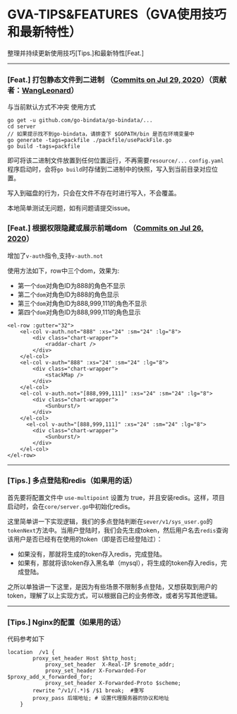 # GVA-TIPS&FEATURES（GVA使用技巧和最新特性）

整理并持续更新使用技巧[Tips.]和最新特性[Feat.]

----

### [Feat.] 打包静态文件到二进制 （[Commits on Jul 29, 2020](https://github.com/flipped-aurora/gin-vue-admin/commit/c5b1f279f9b6ce64835f8c5518fedd1025b9eaa0)）（贡献者：[WangLeonard](https://github.com/WangLeonard)）

与当前默认方式不冲突
使用方式

```shell
go get -u github.com/go-bindata/go-bindata/...
cd server
// 如果提示找不到go-bindata，请排查下 $GOPATH/bin 是否在环境变量中
go generate -tags=packfile ./packfile/usePackFile.go   
go build -tags=packfile
```

即可将该二进制文件放置到任何位置运行，不再需要`resource/...` `config.yaml`
程序启动时，会将`go build`时存储到二进制中的快照，写入到当前目录对应位置。

写入到磁盘的行为，只会在文件不存在时进行写入，不会覆盖。

本地简单测试无问题，如有问题请提交issue。

### [Feat.] 根据权限隐藏或展示前端dom （[Commits on Jul 26, 2020](https://github.com/flipped-aurora/gin-vue-admin/commit/c5b1f279f9b6ce64835f8c5518fedd1025b9eaa0)）

增加了`v-auth`指令,支持`v-auth.not` 

使用方法如下，row中三个dom，效果为:

- 第一个`dom`对角色ID为888的角色不显示
- 第二个`dom`对角色ID为888的角色显示
- 第三个`dom`对角色ID为888,999,111的角色不显示
- 第四个`dom`对角色ID为888,999,111的角色显示

```vue
<el-row :gutter="32">
    <el-col v-auth.not="888" :xs="24" :sm="24" :lg="8">
        <div class="chart-wrapper">
            <raddar-chart />
        </div>
    </el-col>
    <el-col v-auth="888" :xs="24" :sm="24" :lg="8">
        <div class="chart-wrapper">
            <stackMap />
        </div>
    </el-col>
    <el-col v-auth.not="[888,999,111]" :xs="24" :sm="24" :lg="8">
        <div class="chart-wrapper">
            <Sunburst/>
        </div>
    </el-col>
      <el-col v-auth="[888,999,111]" :xs="24" :sm="24" :lg="8">
        <div class="chart-wrapper">
            <Sunburst/>
        </div>
    </el-col>
</el-row>
```

-----

### [Tips.] 多点登陆和redis（如果用的话）

首先要将配置文件中 `use-multipoint` 设置为 true，并且安装redis。这样，项目启动时，会在`core/server.go`中初始化redis。

这里简单讲一下实现逻辑，我们的多点登陆判断在`sever/v1/sys_user.go`的`tokenNext`方法中。当用户登陆时，我们会先生成token，然后用户名去`redis`查询该用户是否已经有在使用的token（即是否已经登陆过）：

- 如果没有，那就将生成的token存入redis，完成登陆。
- 如果有，那就将该token存入黑名单（mysql），将生成的token存入redis，完成登陆。

之所以单独讲一下这里，是因为有些场景不限制多点登陆，又想获取到用户的token，理解了以上实现方式，可以根据自己的业务修改，或者另写其他逻辑。

----

### [Tips.] Nginx的配置（如果用的话）

代码参考如下

```nginx
location  /v1 {
  		proxy_set_header Host $http_host;
			proxy_set_header  X-Real-IP $remote_addr;
			proxy_set_header X-Forwarded-For $proxy_add_x_forwarded_for;
			proxy_set_header X-Forwarded-Proto $scheme;
    	rewrite ^/v1/(.*)$ /$1 break;  #重写
    	proxy_pass 后端地址; # 设置代理服务器的协议和地址
    }
```





